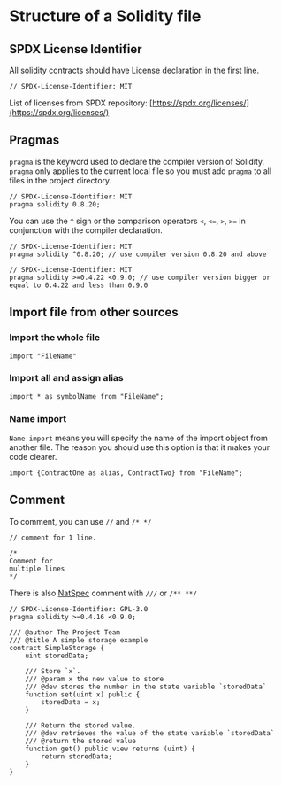 # Structure of a Solidity file

## SPDX License Identifier
All solidity contracts should have License declaration in the first line.

```solidity
// SPDX-License-Identifier: MIT
```
List of licenses from SPDX repository: [https://spdx.org/licenses/](https://spdx.org/licenses/)

## Pragmas
`pragma` is the keyword used to declare the compiler version of Solidity. `pragma` only applies to the current local file so you must add `pragma` to all files in the project directory.

```solidity
// SPDX-License-Identifier: MIT
pragma solidity 0.8.20;
```

You can use the `^` sign or the comparison operators `<`, `<=`, `>`, `>=` in conjunction with the compiler declaration.

```solidity
// SPDX-License-Identifier: MIT
pragma solidity ^0.8.20; // use compiler version 0.8.20 and above
```

```solidity
// SPDX-License-Identifier: MIT
pragma solidity >=0.4.22 <0.9.0; // use compiler version bigger or equal to 0.4.22 and less than 0.9.0
```

## Import file from other sources

### Import the whole file

```solidity
import "FileName"
```
### Import all and assign alias
```solidity
import * as symbolName from "FileName";
```

### Name import
`Name import` means you will specify the name of the import object from another file. The reason you should use this option is that it makes your code clearer.

```solidity
import {ContractOne as alias, ContractTwo} from "FileName";
```


## Comment

To comment, you can use `//` and `/* */`
```solidity
// comment for 1 line.

/*
Comment for
multiple lines
*/
```

There is also [NatSpec](https://docs.soliditylang.org/en/v0.8.24/natspec-format.html#natspec) comment with `///` or `/** **/`
```solidity
// SPDX-License-Identifier: GPL-3.0
pragma solidity >=0.4.16 <0.9.0;

/// @author The Project Team
/// @title A simple storage example
contract SimpleStorage {
    uint storedData;

    /// Store `x`.
    /// @param x the new value to store
    /// @dev stores the number in the state variable `storedData`
    function set(uint x) public {
        storedData = x;
    }

    /// Return the stored value.
    /// @dev retrieves the value of the state variable `storedData`
    /// @return the stored value
    function get() public view returns (uint) {
        return storedData;
    }
}
```